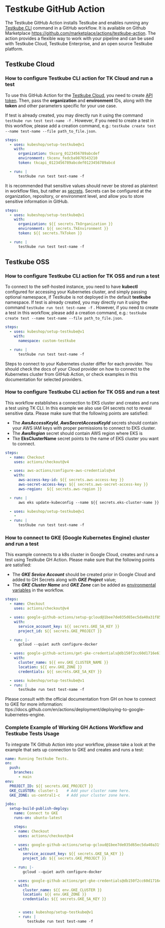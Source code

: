 # Testkube GitHub Action

The Testkube GitHub Action installs Testkube and enables running any [Testkube CLI](https://docs.testkube.io/cli/testkube) command in a GitHub workflow. It is available on Github Marketplace <https://github.com/marketplace/actions/testkube-action>.
The action provides a flexible way to work with your pipeline and can be used with Testkube Cloud, Testkube Enterprise, and an open source Testkube platform.

## Testkube Cloud

### How to configure Testkube CLI action for TK Cloud and run a test

To use this GitHub Action for the [Testkube Cloud](https://cloud.testkube.io/), you need to create [API token](https://docs.testkube.io/testkube-cloud/articles/organization-management/#api-tokens).
Then, pass the **organization** and **environment** IDs, along with the **token** and other parameters specific for your use case.

If test is already created, you may directly run it using the command `testkube run test test-name -f` . However, if you need to create a test in this workflow, please add a creation command, e.g.: `testkube create test --name test-name --file path_to_file.json`.

```yaml
steps:
  - uses: kubeshop/setup-testkube@v1
    with:
      organization: tkcorg_0123456789abcdef
      environment: tkcenv_fedcba9876543210
      token: tkcapi_0123456789abcdef0123456789abcd

  - run: |
      testkube run test test-name -f 

```
It is recommended that sensitive values should never be stored as plaintext in workflow files, but rather as [secrets](https://docs.github.com/en/actions/security-guides/using-secrets-in-github-actions).  Secrets can be configured at the organization, repository, or environment level, and allow you to store sensitive information in GitHub.

```yaml
steps:
  - uses: kubeshop/setup-testkube@v1
    with:
      organization: ${{ secrets.TkOrganization }}
      environment: ${{ secrets.TkEnvironment }}
      token: ${{ secrets.TkToken }}

  - run: |
      testkube run test test-name -f 

 ```
## Testkube OSS

### How to configure Testkube CLI action for TK OSS and run a test

To connect to the self-hosted instance, you need to have **kubectl** configured for accessing your Kubernetes cluster, and simply passing optional namespace, if Testkube is not deployed in the default **testkube** namespace. If test is already created, you may directly run it using the command `testkube run test test-name -f` . However, if you need to create a test in this workflow, please add a creation command, e.g.: `testkube create test --name test-name --file path_to_file.json`.

```yaml
steps: 
  - uses: kubeshop/setup-testkube@v1
    with:
      namespace: custom-testkube

  - run: |
      testkube run test test-name -f 

```

Steps to connect to your Kubernetes cluster differ for each provider. You should check the docs of your Cloud provider on how to connect to the Kubernetes cluster from GitHub Action, or check examples in this documentation for selected providers.

### How to configure Testkube CLI action for TK OSS and run a test

This workflow establishes a connection to EKS cluster and creates and runs a test using TK CLI. In this example we also use GH secrets not to reveal sensitive data. Please make sure that the following points are satisfied:
- The **_AwsAccessKeyId_**, **_AwsSecretAccessKeyId_** secrets should contain your AWS IAM keys with proper permissions to connect to EKS cluster.
- The **_AwsRegion_** secret should contain AWS region where EKS is
- Tke **EksClusterName** secret points to the name of EKS cluster you want to connect.

```yaml
steps:   
  - name: Checkout
    uses: actions/checkout@v4

  - uses: aws-actions/configure-aws-credentials@v4
    with:
      aws-access-key-id: ${{ secrets.aws-access-key }}
      aws-secret-access-key: ${{ secrets.aws-secret-access-key }} 
      aws-region:  ${{ secrets.aws-region }}  

  - run: |
      aws eks update-kubeconfig --name ${{ secrets.eks-cluster-name }} --region ${{ secrets.aws-region }} 

  - uses: kubeshop/setup-testkube@v1
    - 
  - run: |
      testkube run test test-name -f 
```

### How to connect to GKE (Google Kubernetes Engine) cluster and run a test 

This example connects to a k8s cluster in Google Cloud, creates and runs a test using Testkube GH Action. Please make sure that the following points are satisfied:
- The **_GKE Sevice Account_** should be created prior in Google Cloud and added to GH Secrets along with **_GKE Project_** value;
- The **_GKE Cluster Name_** and **_GKE Zone_** can be added as [environmental variables](https://docs.github.com/en/actions/learn-github-actions/variables) in the workflow.

```yaml
steps:    
  - name: Checkout
    uses: actions/checkout@v4

  - uses: google-github-actions/setup-gcloud@1bee7de035d65ec5da40a31f8589e240eba8fde5
    with:
      service_account_key: ${{ secrets.GKE_SA_KEY }}
      project_id: ${{ secrets.GKE_PROJECT }}

  - run: |-
      gcloud --quiet auth configure-docker

  - uses: google-github-actions/get-gke-credentials@db150f2cc60d1716e61922b832eae71d2a45938f
    with:
      cluster_name: ${{ env.GKE_CLUSTER_NAME }}
      location: ${{ env.GKE_ZONE }}
      credentials: ${{ secrets.GKE_SA_KEY }}

  - uses: kubeshop/setup-testkube@v1
  - run: |
      testkube run test test-name -f 
```
Please consult with the official documentation from GH on how to connect to GKE for more information: ttps://docs.github.com/en/actions/deployment/deploying-to-google-kubernetes-engine.

### Complete Example of Working GH Actions Workflow and Testkube Tests Usage
To integrate TK Github Action into your workflow, please take a look at the example that sets up connection to GKE and creates and runs a test:

```yaml
name: Running Testkube Tests.
on:
  push:
    branches:
      - main
env:
  PROJECT_ID: ${{ secrets.GKE_PROJECT }}
  GKE_CLUSTER: cluster-1    # Add your cluster name here.
  GKE_ZONE: us-central1-c   # Add your cluster zone here.

jobs:
  setup-build-publish-deploy:
    name: Connect to GKE
    runs-on: ubuntu-latest

    steps:
    - name: Checkout
      uses: actions/checkout@v4

    - uses: google-github-actions/setup-gcloud@1bee7de035d65ec5da40a31f8589e240eba8fde5
      with:
        service_account_key: ${{ secrets.GKE_SA_KEY }}
        project_id: ${{ secrets.GKE_PROJECT }}

    - run: |-
        gcloud --quiet auth configure-docker

    - uses: google-github-actions/get-gke-credentials@db150f2cc60d1716e61922b832eae71d2a45938f
      with:
        cluster_name: ${{ env.GKE_CLUSTER }}
        location: ${{ env.GKE_ZONE }}
        credentials: ${{ secrets.GKE_SA_KEY }}


      - uses: kubeshop/setup-testkube@v1
      - run: |
          testkube run test test-name -f 
```


